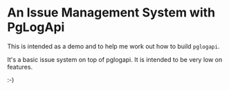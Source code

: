 # An Issue Management System with PgLogApi

This is intended as a demo and to help me work out how to build `pglogapi`.

It's a basic issue system on top of pglogapi. It is intended to be
very low on features.

:-)
